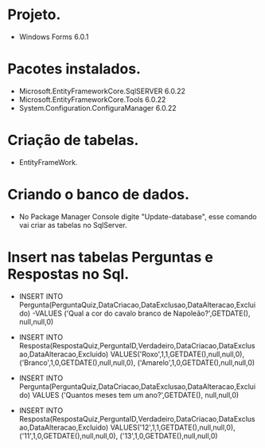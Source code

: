 # Projeto.
- Windows Forms 6.0.1
  
# Pacotes instalados.
- Microsoft.EntityFrameworkCore.SqlSERVER 6.0.22
- Microsoft.EntityFrameworkCore.Tools     6.0.22
- System.Configuration.ConfiguraManager   6.0.22

# Criação de tabelas.
- EntityFrameWork.
  
# Criando o banco de dados.
- No Package Manager Console digite "Update-database", esse comando vai criar as tabelas no SqlServer.

# Insert nas tabelas Perguntas e Respostas no Sql.

- INSERT INTO Pergunta(PerguntaQuiz,DataCriacao,DataExclusao,DataAlteracao,Excluido)
-VALUES ('Qual a cor do cavalo branco de Napoleão?',GETDATE(), null,null,0)


- INSERT INTO Resposta(RespostaQuiz,PerguntaID,Verdadeiro,DataCriacao,DataExclusao,DataAlteracao,Excluido)
VALUES('Roxo',1,1,GETDATE(),null,null,0),
('Branco',1,0,GETDATE(),null,null,0),
('Amarelo',1,0,GETDATE(),null,null,0)

- INSERT INTO Pergunta(PerguntaQuiz,DataCriacao,DataExclusao,DataAlteracao,Excluido)
VALUES ('Quantos meses tem um ano?',GETDATE(), null,null,0)


- INSERT INTO Resposta(RespostaQuiz,PerguntaID,Verdadeiro,DataCriacao,DataExclusao,DataAlteracao,Excluido)
VALUES('12',1,1,GETDATE(),null,null,0),
('11',1,0,GETDATE(),null,null,0),
('13',1,0,GETDATE(),null,null,0)
